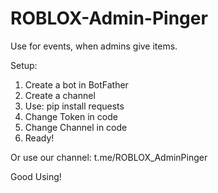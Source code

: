 # ROBLOX-Admin-Pinger
Use for events, when admins give items.

Setup:
1. Create a bot in BotFather
2. Create a channel 
3. Use: pip install requests
4. Change Token in code
5. Change Channel in code
6. Ready!

Or use our channel:
t.me/ROBLOX_AdminPinger

Good Using! 
